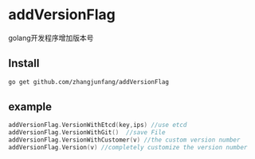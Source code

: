 # addVersionFlag
golang开发程序增加版本号

## Install

```bash
go get github.com/zhangjunfang/addVersionFlag
```
## example
```go
addVersionFlag.VersionWithEtcd(key,ips) //use etcd
addVersionFlag.VersionWithGit()  //save File 
addVersionFlag.VersionWithCustomer(v) //the custom version number
addVersionFlag.Version(v) //completely customize the version number
``` 
